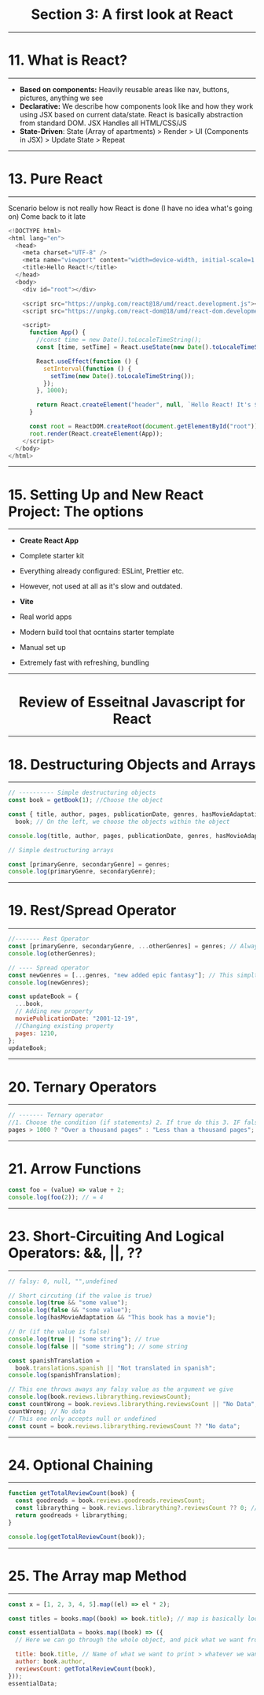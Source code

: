 <!-- markdownlint-disable MD025 -->
<!-- markdownlint-disable MD033 -->

# <center> **Section 3: A first look at React**

---

# 11. **What is React?**

---

- **Based on components:** Heavily reusable areas like nav, buttons, pictures, anything we see
- **Declarative:** We describe how components look like and how they work using JSX based on current data/state. React is basically abstraction from standard DOM. JSX Handles all HTML/CSS/JS
- **State-Driven**: State (Array of apartments) > Render > UI (Components in JSX) > Update State > Repeat

---

# 13. **Pure React**

---

Scenario below is not really how React is done (I have no idea what's going on) Come back to it late

```js
<!DOCTYPE html>
<html lang="en">
  <head>
    <meta charset="UTF-8" />
    <meta name="viewport" content="width=device-width, initial-scale=1.0" />
    <title>Hello React!</title>
  </head>
  <body>
    <div id="root"></div>

    <script src="https://unpkg.com/react@18/umd/react.development.js"></script>
    <script src="https://unpkg.com/react-dom@18/umd/react-dom.development.js"></script>

    <script>
      function App() {
        //const time = new Date().toLocaleTimeString();
        const [time, setTime] = React.useState(new Date().toLocaleTimeString());

        React.useEffect(function () {
          setInterval(function () {
            setTime(new Date().toLocaleTimeString());
          });
        }, 1000);

        return React.createElement("header", null, `Hello React! It's ${time}`);
      }

      const root = ReactDOM.createRoot(document.getElementById("root"));
      root.render(React.createElement(App));
    </script>
  </body>
</html>

```

---

# 15. **Setting Up and New React Project: The options**

---

- **Create React App**
- Complete starter kit
- Everything already configured: ESLint, Prettier etc.
- However, not used at all as it's slow and outdated.

- **Vite**
- Real world apps
- Modern build tool that ocntains starter template
- Manual set up
- Extremely fast with refreshing, bundling

---

# <center> **Review of Esseitnal Javascript for React**

---

# 18. **Destructuring Objects and Arrays**

---

```js
// ---------- Simple destructuring objects
const book = getBook(1); //Choose the object

const { title, author, pages, publicationDate, genres, hasMovieAdaptation } =
  book; // On the left, we choose the objects within the object

console.log(title, author, pages, publicationDate, genres, hasMovieAdaptation);

// Simple destructuring arrays

const [primaryGenre, secondaryGenre] = genres;
console.log(primaryGenre, secondaryGenre);
```

---

# 19. **Rest/Spread Operator**

---

```js
//------- Rest Operator
const [primaryGenre, secondaryGenre, ...otherGenres] = genres; // Always at the end, choosing the rest of the arguments/data
console.log(otherGenres);

// ---- Spread operator
const newGenres = [...genres, "new added epic fantasy"]; // This simplt spreads genres, making everything equal
console.log(newGenres);

const updateBook = {
  ...book,
  // Adding new property
  moviePublicationDate: "2001-12-19",
  //Changing existing property
  pages: 1210,
};
updateBook;
```

---

# 20. **Ternary Operators**

---

```js
// ------- Ternary operator
//1. Choose the condition (if statements) 2. If true do this 3. IF false then do thiss
pages > 1000 ? "Over a thousand pages" : "Less than a thousand pages";
```

---

# 21. **Arrow Functions**

```js
const foo = (value) => value + 2;
console.log(foo(2)); // = 4
```

---

# 23. **Short-Circuiting And Logical Operators: &&, ||, ??**

---

```js
// falsy: 0, null, "",undefined

// Short circuting (if the value is true)
console.log(true && "some value");
console.log(false && "some value");
console.log(hasMovieAdaptation && "This book has a movie");

// Or (if the value is false)
console.log(true || "some string"); // true
console.log(false || "some string"); // some string

const spanishTranslation =
  book.translations.spanish || "Not translated in spanish";
console.log(spanishTranslation);

// This one throws aways any falsy value as the argument we give
console.log(book.reviews.librarything.reviewsCount);
const countWrong = book.reviews.librarything.reviewsCount || "No Data";
countWrong; // No data
// This one only accepts null or undefined
const count = book.reviews.librarything.reviewsCount ?? "No data";
```

---

# 24. **Optional Chaining**

---

```js
function getTotalReviewCount(book) {
  const goodreads = book.reviews.goodreads.reviewsCount;
  const librarything = book.reviews.librarything?.reviewsCount ?? 0; // If anything after question mark is non existent, we swap it with whats after ??
  return goodreads + librarything;
}

console.log(getTotalReviewCount(book));
```

---

# 25. **The Array map Method**

---

```js
const x = [1, 2, 3, 4, 5].map((el) => el * 2);

const titles = books.map((book) => book.title); // map is basically loop, but for objects

const essentialData = books.map((book) => ({
  // Here we can go through the whole object, and pick what we want from the ID which is specific name

  title: book.title, // Name of what we want to print > whatever we want to print
  author: book.author,
  reviewsCount: getTotalReviewCount(book),
}));
essentialData;
```
